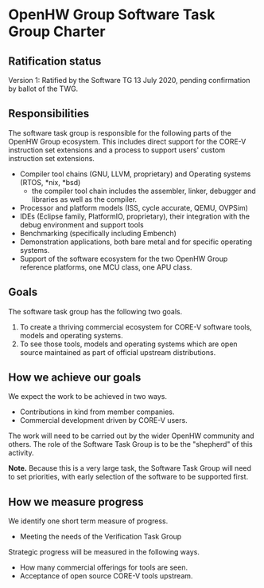 # OpenHW Group Software Task Group Charter

## Ratification status

Version 1: Ratified by the Software TG 13 July 2020, pending
confirmation by ballot of the TWG.

##  Responsibilities

The software task group is responsible for the following parts of the OpenHW Group ecosystem.  This includes direct support for the CORE-V instruction set extensions and a process to support users' custom instruction set extensions.

- Compiler tool chains (GNU, LLVM, proprietary) and Operating systems (RTOS, *nix, *bsd)
  - the compiler tool chain includes the assembler, linker, debugger and libraries as well as the compiler.
- Processor and platform models (ISS, cycle accurate, QEMU, OVPSim)
- IDEs (Eclipse family, PlatformIO, proprietary), their integration with the debug environment and support tools
- Benchmarking (specifically including Embench)
- Demonstration applications, both bare metal and for specific operating systems.
- Support of the software ecosystem for the two OpenHW Group reference platforms, one MCU class, one APU class.

## Goals

The software task group has the following two goals.

1. To create a thriving commercial ecosystem for CORE-V software tools, models and operating systems.
2. To see those tools, models and operating systems which are open source maintained as part of official upstream distributions.

## How we achieve our goals

We expect the work to be achieved in two ways.

- Contributions in kind from member companies.
- Commercial development driven by CORE-V users.

The work will need to be carried out by the wider OpenHW community and others.  The role of the Software Task Group is to be the "shepherd" of this activity.

**Note.** Because this is a very large task, the Software Task Group will need to set priorities, with early selection of the software to be supported first.

## How we measure progress

We identify one short term measure of progress.

- Meeting the needs of the Verification Task Group

Strategic progress will be measured in the following ways.

- How many commercial offerings for tools are seen.
- Acceptance of open source CORE-V tools upstream.
